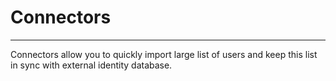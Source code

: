 # **Connectors**

---

Connectors allow you to quickly import large list of users and keep this list in sync with external identity database.
